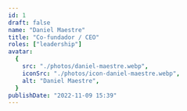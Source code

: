 ```yaml
---
id: 1
draft: false
name: "Daniel Maestre"
title: "Co-fundador / CEO"
roles: ["leadership"]
avatar:
  {
    src: "./photos/daniel-maestre.webp",
    iconSrc: "./photos/icon-daniel-maestre.webp",
    alt: "Daniel Maestre",
  }
publishDate: "2022-11-09 15:39"
---
```

